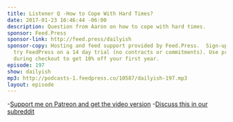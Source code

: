 ```yaml
---
title: Listener Q -How to Cope With Hard Times?
date: 2017-01-23 16:46:44 -06:00
description: Question from Aaron on how to cope with hard times.
sponsor: Feed.Press
sponsor-link: http://feed.press/dailyish
sponsor-copy: Hosting and feed support provided by Feed.Press.  Sign-up today and
  try FeedPress on a 14 day trial (no contracts or commitments). Use promo code "dailyish"
  during checkout to get 10% off your first year.
episode: 197
show: dailyish
mp3: http://podcasts-1.feedpress.co/10587/dailyish-197.mp3
layout: episode
---
```


-[Support me on Patreon and get the video version](https://www.patreon.com/ichris)
-[Discuss this in our subreddit](https://www.reddit.com/r/Goodstuff_fm/comments/5py215/dailyish_197_listener_q_how_to_cope_with_hard/)
